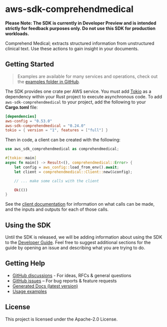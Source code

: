 # aws-sdk-comprehendmedical

**Please Note: The SDK is currently in Developer Preview and is intended strictly for
feedback purposes only. Do not use this SDK for production workloads.**

Comprehend Medical; extracts structured information from unstructured clinical text. Use these actions to gain insight in your documents.

## Getting Started

> Examples are available for many services and operations, check out the
> [examples folder in GitHub](https://github.com/awslabs/aws-sdk-rust/tree/main/examples).

The SDK provides one crate per AWS service. You must add [Tokio](https://crates.io/crates/tokio)
as a dependency within your Rust project to execute asynchronous code. To add `aws-sdk-comprehendmedical` to
your project, add the following to your **Cargo.toml** file:

```toml
[dependencies]
aws-config = "0.53.0"
aws-sdk-comprehendmedical = "0.24.0"
tokio = { version = "1", features = ["full"] }
```

Then in code, a client can be created with the following:

```rust
use aws_sdk_comprehendmedical as comprehendmedical;

#[tokio::main]
async fn main() -> Result<(), comprehendmedical::Error> {
    let config = aws_config::load_from_env().await;
    let client = comprehendmedical::Client::new(&config);

    // ... make some calls with the client

    Ok(())
}
```

See the [client documentation](https://docs.rs/aws-sdk-comprehendmedical/latest/aws_sdk_comprehendmedical/client/struct.Client.html)
for information on what calls can be made, and the inputs and outputs for each of those calls.

## Using the SDK

Until the SDK is released, we will be adding information about using the SDK to the
[Developer Guide](https://docs.aws.amazon.com/sdk-for-rust/latest/dg/welcome.html). Feel free to suggest
additional sections for the guide by opening an issue and describing what you are trying to do.

## Getting Help

* [GitHub discussions](https://github.com/awslabs/aws-sdk-rust/discussions) - For ideas, RFCs & general questions
* [GitHub issues](https://github.com/awslabs/aws-sdk-rust/issues/new/choose) – For bug reports & feature requests
* [Generated Docs (latest version)](https://awslabs.github.io/aws-sdk-rust/)
* [Usage examples](https://github.com/awslabs/aws-sdk-rust/tree/main/examples)

## License

This project is licensed under the Apache-2.0 License.

